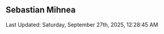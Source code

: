 <h2>Sebastian Mihnea</h2>

<!--RECENT_ACTIVITY:start-->
<!--RECENT_ACTIVITY:end-->
<!--RECENT_ACTIVITY:last_update-->
Last Updated: Saturday, September 27th, 2025, 12:28:45 AM
<!--RECENT_ACTIVITY:last_update_end-->

<!---LOL-STATS-START-HERE--->
<!---LOL-STATS-END-HERE--->
